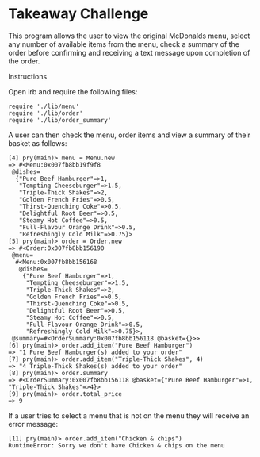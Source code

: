 Takeaway Challenge
==================

This program allows the user to view the original McDonalds menu, select any number of available items from the menu, check a summary of the order before confirming and receiving a text message upon completion of the order.

Instructions

Open irb and require the following files:

```
require './lib/menu'
require './lib/order'
require './lib/order_summary'

```

A user can then check the menu, order items and view a summary of their basket as follows:

```
[4] pry(main)> menu = Menu.new
=> #<Menu:0x007fb8bb19f9f8
 @dishes=
  {"Pure Beef Hamburger"=>1,
   "Tempting Cheeseburger"=>1.5,
   "Triple-Thick Shakes"=>2,
   "Golden French Fries"=>0.5,
   "Thirst-Quenching Coke"=>0.5,
   "Delightful Root Beer"=>0.5,
   "Steamy Hot Coffee"=>0.5,
   "Full-Flavour Orange Drink"=>0.5,
   "Refreshingly Cold Milk"=>0.75}>
[5] pry(main)> order = Order.new
=> #<Order:0x007fb8bb156190
 @menu=
  #<Menu:0x007fb8bb156168
   @dishes=
    {"Pure Beef Hamburger"=>1,
     "Tempting Cheeseburger"=>1.5,
     "Triple-Thick Shakes"=>2,
     "Golden French Fries"=>0.5,
     "Thirst-Quenching Coke"=>0.5,
     "Delightful Root Beer"=>0.5,
     "Steamy Hot Coffee"=>0.5,
     "Full-Flavour Orange Drink"=>0.5,
     "Refreshingly Cold Milk"=>0.75}>,
 @summary=#<OrderSummary:0x007fb8bb156118 @basket={}>>
[6] pry(main)> order.add_item("Pure Beef Hamburger")
=> "1 Pure Beef Hamburger(s) added to your order"
[7] pry(main)> order.add_item("Triple-Thick Shakes", 4)
=> "4 Triple-Thick Shakes(s) added to your order"
[8] pry(main)> order.summary
=> #<OrderSummary:0x007fb8bb156118 @basket={"Pure Beef Hamburger"=>1, "Triple-Thick Shakes"=>4}>
[9] pry(main)> order.total_price
=> 9

```

If a user tries to select a menu that is not on the menu they will receive an error message:

```
[11] pry(main)> order.add_item("Chicken & chips")
RuntimeError: Sorry we don't have Chicken & chips on the menu

```

